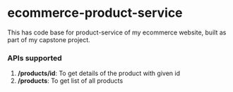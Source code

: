 # ecommerce-product-service
This has code base for product-service of my ecommerce website, built as part of my capstone project.

### APIs supported
1. **/products/id**: To get details of the product with given id
2. **/products**: To get list of all products